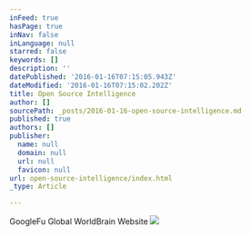 ```yaml
---
inFeed: true
hasPage: true
inNav: false
inLanguage: null
starred: false
keywords: []
description: ''
datePublished: '2016-01-16T07:15:05.943Z'
dateModified: '2016-01-16T07:15:02.202Z'
title: Open Source Intelligence
author: []
sourcePath: _posts/2016-01-16-open-source-intelligence.md
published: true
authors: []
publisher:
  name: null
  domain: null
  url: null
  favicon: null
url: open-source-intelligence/index.html
_type: Article

---
```

GoogleFu Global WorldBrain Website
![](https://s3-us-west-2.amazonaws.com/the-grid-img/p/d2698fe59052765008bd0e4639155a9040ef66cd.png)